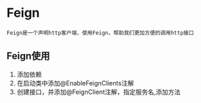 # Feign
    Feign是一个声明http客户端，使用Feign，帮助我们更加方便的调用http接口
## Feign使用
1. 添加依赖
2. 在启动类中添加@EnableFeignClients注解
3. 创建接口，并添加@FeignClient注解，指定服务名,添加方法